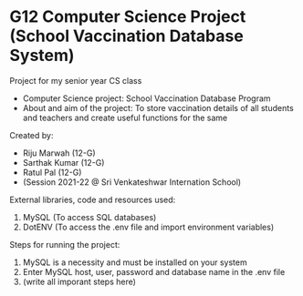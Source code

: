 # G12 Computer Science Project (School Vaccination Database System)
Project for my senior year CS class

- Computer Science project: School Vaccination Database Program
- About and aim of the project: To store vaccination details of all students and teachers and create useful functions for the same

Created by:
- Riju Marwah (12-G)
- Sarthak Kumar (12-G)
- Ratul Pal (12-G)
- (Session 2021-22 @ Sri Venkateshwar Internation School)

External libraries, code and resources used:
1) MySQL (To access SQL databases)
2) DotENV (To access the .env file and import environment variables)

Steps for running the project:
1) MySQL is a necessity and must be installed on your system
2) Enter MySQL host, user, password and database name in the .env file
3) (write all imporant steps here)
